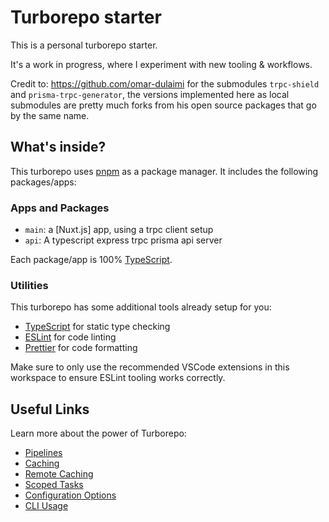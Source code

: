 # Turborepo starter

This is a personal turborepo starter.

It's a work in progress, where I experiment with new tooling & workflows.

Credit to: https://github.com/omar-dulaimi for the submodules `trpc-shield` and `prisma-trpc-generator`, the versions implemented here as local submodules are pretty much forks from his open source packages that go by the same name.

## What's inside?

This turborepo uses [pnpm](https://pnpm.io) as a package manager. It includes the following packages/apps:

### Apps and Packages

- `main`: a [Nuxt.js] app, using a trpc client setup
- `api`: A typescript express trpc prisma api server

Each package/app is 100% [TypeScript](https://www.typescriptlang.org/).

### Utilities

This turborepo has some additional tools already setup for you:

- [TypeScript](https://www.typescriptlang.org/) for static type checking
- [ESLint](https://eslint.org/) for code linting
- [Prettier](https://prettier.io) for code formatting

Make sure to only use the recommended VSCode extensions in this workspace to ensure ESLint tooling works correctly.

## Useful Links

Learn more about the power of Turborepo:

- [Pipelines](https://turborepo.org/docs/core-concepts/pipelines)
- [Caching](https://turborepo.org/docs/core-concepts/caching)
- [Remote Caching](https://turborepo.org/docs/core-concepts/remote-caching)
- [Scoped Tasks](https://turborepo.org/docs/core-concepts/scopes)
- [Configuration Options](https://turborepo.org/docs/reference/configuration)
- [CLI Usage](https://turborepo.org/docs/reference/command-line-reference)
